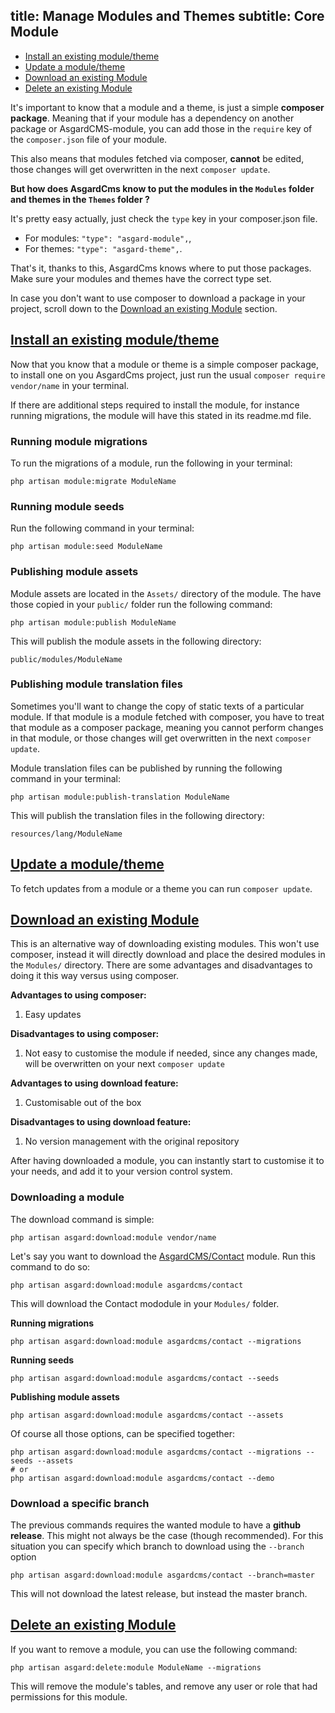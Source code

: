 title: Manage Modules and Themes
subtitle: Core Module
-------

- [Install an existing module/theme](#install-module-theme)
- [Update a module/theme](#update-module-theme)
- [Download an existing Module](#download-module)
- [Delete an existing Module](#delete-module)


It's important to know that a module and a theme, is just a simple **composer package**. Meaning that if your module has a dependency on another package or AsgardCMS-module, you can add those in the `require` key of the `composer.json` file of your module.

This also means that modules fetched via composer, **cannot** be edited, those changes will get overwritten in the next `composer update`.

**But how does AsgardCms know to put the modules in the `Modules` folder and themes in the `Themes` folder ?**

It's pretty easy actually, just check the `type` key in your composer.json file.

- For modules: `"type": "asgard-module",`,
- For themes: `"type": "asgard-theme",`.

That's it, thanks to this, AsgardCms knows where to put those packages. Make sure your modules and themes have the correct type set.

In case you don't want to use composer to download a package in your project, scroll down to the [Download an existing Module](#download-module) section.



## <a class="anchor" name="install-module-theme" href="#install-module-theme">Install an existing module/theme</a>

Now that you know that a module or theme is a simple composer package, to install one on you AsgardCms project, just run the usual `composer require vendor/name` in your terminal.

If there are additional steps required to install the module, for instance running migrations, the module will have this stated in its readme.md file.

### Running module migrations

To run the migrations of a module, run the following in your terminal:

``` .language-bash
php artisan module:migrate ModuleName
```

### Running module seeds

Run the following command in your terminal:

```.language-bash
php artisan module:seed ModuleName
```


### Publishing module assets

Module assets are located in the `Assets/` directory of the module. The have those copied in your `public/` folder run the following command:

``` .language-bash
php artisan module:publish ModuleName
```

This will publish the module assets in the following directory:

``` .language-bash
public/modules/ModuleName
```

### Publishing module translation files

Sometimes you'll want to change the copy of static texts of a particular module. If that module is a module fetched with composer, you have to treat that module as a composer package, meaning you cannot perform changes in that module, or those changes will get overwritten in the next `composer update`.

Module translation files can be published by running the following command in your terminal:

``` .language-bash
php artisan module:publish-translation ModuleName
```

This will publish the translation files in the following directory:

``` .language-bash
resources/lang/ModuleName
```


## <a class="anchor" name="update-module-theme" href="#update-module-theme">Update a module/theme</a>

To fetch updates from a module or a theme you can run `composer update`.

## <a class="anchor" name="download-module" href="#download-module">Download an existing Module</a>

This is an alternative way of downloading existing modules. This won't use composer, instead it will directly download and place the desired modules in the `Modules/` directory. There are some advantages and disadvantages to doing it this way versus using composer.

**Advantages to using composer:**

1. Easy updates

**Disadvantages to using composer:**

1. Not easy to customise the module if needed, since any changes made, will be overwritten on your next `composer update`


**Advantages to using download feature:**

1. Customisable out of the box

**Disadvantages to using download feature:**

1. No version management with the original repository

After having downloaded a module, you can instantly start to customise it to your needs, and add it to your version control system.

### Downloading a module

The download command is simple:

``` .language-bash
php artisan asgard:download:module vendor/name
```


Let's say you want to download the [AsgardCMS/Contact](https://github.com/AsgardCms/Contact) module. Run this command to do so:


``` .language-bash
php artisan asgard:download:module asgardcms/contact
```

This will download the Contact mododule in your `Modules/` folder.

**Running migrations**

``` .language-bash
php artisan asgard:download:module asgardcms/contact --migrations
```

**Running seeds**

``` .language-bash
php artisan asgard:download:module asgardcms/contact --seeds
```

**Publishing module assets**

``` .language-bash
php artisan asgard:download:module asgardcms/contact --assets
```


Of course all those options, can be specified together:

``` .language-bash
php artisan asgard:download:module asgardcms/contact --migrations --seeds --assets
# or
php artisan asgard:download:module asgardcms/contact --demo
```

### Download a specific branch

The previous commands requires the wanted module to have a **github release**. This might not always be the case (though recommended). For this situation you can specify which branch to download using the `--branch` option

``` .language-bash
php artisan asgard:download:module asgardcms/contact --branch=master
```

This will not download the latest release, but instead the master branch.


## <a class="anchor" name="delete-module" href="#delete-module">Delete an existing Module</a>

If you want to remove a module, you can use the following command:

``` .language-bash
php artisan asgard:delete:module ModuleName --migrations
```

This will remove the module's tables, and remove any user or role that had permissions for this module.

